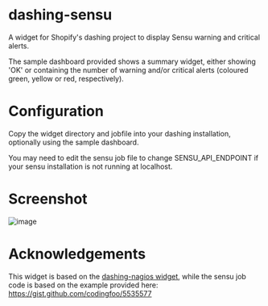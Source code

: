 dashing-sensu
=============

A widget for Shopify's dashing project to display Sensu warning and critical alerts.

The sample dashboard provided shows a summary widget, either showing 'OK' or containing the number of warning and/or critical alerts (coloured green, yellow or red, respectively).

Configuration
=============

Copy the widget directory and jobfile into your dashing installation, optionally using the sample dashboard.

You may need to edit the sensu job file to change SENSU_API_ENDPOINT if your sensu installation is not running at localhost.

Screenshot
==========

![image](https://raw.github.com/mrichar1/dashing-sensu/master/assets/dashing-sensu-example.png)


Acknowledgements
================

This widget is based on the [dashing-nagios widget](https://github.com/aelse/dashing-nagios), while the sensu job code is based on the example provided here: https://gist.github.com/codingfoo/5535577
